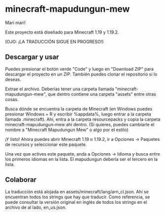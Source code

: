 # minecraft-mapudungun-mew

Mari mari!

Este proyecto está diseñado para Minecraft 1.19 y 1.19.2.

(OJO: ¡LA TRADUCCIÓN SIGUE EN PROGRESO!)

## Descargar y usar

Puedes presionar el botón verde "Code" y luego en "Download ZIP" para descargar el proyecto en un ZIP. También puedes clonar el repositorio si lo deseas.

Extrae el archivo. Deberías tener una carpeta llamada "minecraft-mapudungun-mew", que dentro contiene una carpeta "assets" entre otras cosas.

Busca dónde se encuentra la carpeta de Minecraft (en Windows puedes presionar Windows + R y escribir %appdata%, luego entrar a la carpeta llamada .minecraft). Ahí, entra a la carpeta resourcepacks y copia la carpeta minecraft-mapudungun-mew ahí dentro. (Si quieres, puedes cambiarle el nombre a "Minecraft Mapudungun Mew" o algo por el estilo)

¡Y listo! Ahora puedes abrir Minecraft 1.19 o 1.19.2, ir a Opciones -> Paquetes de recursos y seleccionar este paquete.

Una vez que actives este paquete, anda a Opciones -> Idioma y busca entre los primeros idiomas en la lista. El mapudungun debería ser el tercero en la lista.

## Colaborar

La traducción está alojada en assets/minecraft/lang/arn_cl.json. Ahí se encuentran todos los strings que hay que traducir. Como referencia, se puede consultar la versión original en inglés de todos los strings en el archivo de al lado, en_us.json.
